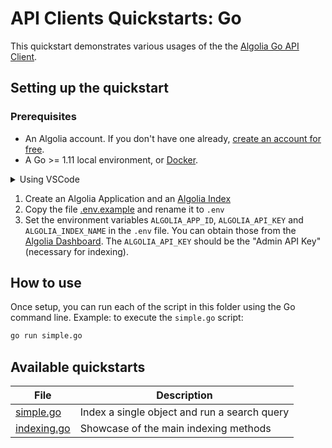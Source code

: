 # API Clients Quickstarts: Go

This quickstart demonstrates various usages of the the [Algolia Go API Client](https://www.algolia.com/doc/api-client/getting-started/install/go/?client=go).

## Setting up the quickstart

### Prerequisites

- An Algolia account. If you don't have one already, [create an account for free](https://www.algolia.com/users/sign_up).
- A Go >= 1.11 local environment, or [Docker](https://www.docker.com/get-started).

<details>
  <summary>Using VSCode</summary>

  By using VScode and having the [Visual Studio Code Remote - Containers](https://code.visualstudio.com/docs/remote/containers) extension installed, you can run any of the quickstarts by using the command [Remote-Containers: Open Folder in Container](https://code.visualstudio.com/docs/remote/containers#_quick-start-open-an-existing-folder-in-a-container) command.
  
  Each of the quickstart contains a [.devcontainer.json](./.devcontainer/devcontainer.json), along with a [Dockerfile](./.devcontainer/Dockerfile).
</details>

1. Create an Algolia Application and an [Algolia Index](https://www.algolia.com/doc/guides/getting-started/quick-start/tutorials/getting-started-with-the-dashboard/#indices)
2. Copy the file [.env.example](.env.example) and rename it to `.env` 
3. Set the environment variables `ALGOLIA_APP_ID`, `ALGOLIA_API_KEY` and `ALGOLIA_INDEX_NAME` in the `.env` file. You can obtain those from the [Algolia Dashboard](https://www.algolia.com/api-keys/). The `ALGOLIA_API_KEY` should be the "Admin API Key" (necessary for indexing).


## How to use

Once setup, you can run each of the script in this folder using the Go command line.
Example: to execute the `simple.go` script:

```bash
go run simple.go
```

## Available quickstarts

| File | Description |
| ------------- | ------------- |
| [simple.go](./simple.go)  | Index a single object and run a search query |
| [indexing.go](./indexing.go)  | Showcase of the main indexing methods |
